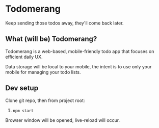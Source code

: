 # Todomerang

Keep sending those todos away, they'll come back later.

## What (will be) Todomerang?

Todomerang is a web-based, mobile-friendly todo app that focuses on efficient daily UX.

Data storage will be local to your mobile, the intent is to use only your mobile for managing your todo lists.

## Dev setup

Clone git repo, then from project root:

1. `npm start`

Browser window will be opened, live-reload will occur.